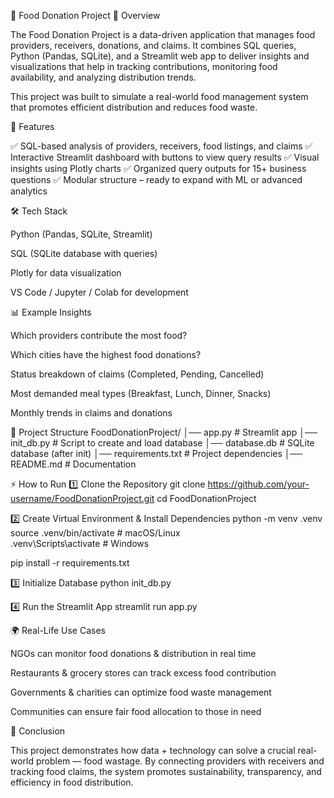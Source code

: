 🍲 Food Donation Project
📌 Overview

The Food Donation Project is a data-driven application that manages food providers, receivers, donations, and claims.
It combines SQL queries, Python (Pandas, SQLite), and a Streamlit web app to deliver insights and visualizations that help in tracking contributions, monitoring food availability, and analyzing distribution trends.

This project was built to simulate a real-world food management system that promotes efficient distribution and reduces food waste.

🚀 Features

✅ SQL-based analysis of providers, receivers, food listings, and claims
✅ Interactive Streamlit dashboard with buttons to view query results
✅ Visual insights using Plotly charts
✅ Organized query outputs for 15+ business questions
✅ Modular structure – ready to expand with ML or advanced analytics

🛠️ Tech Stack

Python (Pandas, SQLite, Streamlit)

SQL (SQLite database with queries)

Plotly for data visualization

VS Code / Jupyter / Colab for development

📊 Example Insights

Which providers contribute the most food?

Which cities have the highest food donations?

Status breakdown of claims (Completed, Pending, Cancelled)

Most demanded meal types (Breakfast, Lunch, Dinner, Snacks)

Monthly trends in claims and donations

📂 Project Structure
FoodDonationProject/
│── app.py              # Streamlit app
│── init_db.py          # Script to create and load database
│── database.db         # SQLite database (after init)
│── requirements.txt    # Project dependencies
│── README.md           # Documentation

⚡ How to Run
1️⃣ Clone the Repository
git clone https://github.com/your-username/FoodDonationProject.git
cd FoodDonationProject

2️⃣ Create Virtual Environment & Install Dependencies
python -m venv .venv
source .venv/bin/activate   # macOS/Linux  
.venv\Scripts\activate      # Windows  

pip install -r requirements.txt

3️⃣ Initialize Database
python init_db.py

4️⃣ Run the Streamlit App
streamlit run app.py

🌍 Real-Life Use Cases

NGOs can monitor food donations & distribution in real time

Restaurants & grocery stores can track excess food contribution

Governments & charities can optimize food waste management

Communities can ensure fair food allocation to those in need

📌 Conclusion

This project demonstrates how data + technology can solve a crucial real-world problem — food wastage.
By connecting providers with receivers and tracking food claims, the system promotes sustainability, transparency, and efficiency in food distribution.
